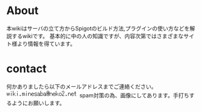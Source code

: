 # About
本wikiはサーバの立て方からSpigotのビルド方法,プラグインの使い方などを解説するwikiです。
基本的に中の人の知識ですが、内容次第ではさまざまなサイト様より情報を得ています。

# contact
何かありましたら以下のメールアドレスまでご連絡ください。
<img src="mail.png">
spam対策の為、画像にしてあります。手打ちするようにお願いします。
